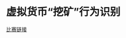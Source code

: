 <h1>虚拟货币“挖矿”行为识别</h1>
<a href="https://www.dcic-china.com/competitions/10025" target="_blank">比赛链接</a>

